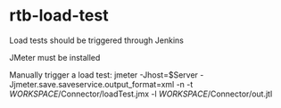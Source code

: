 # rtb-load-test

Load tests should be triggered through Jenkins

JMeter must be installed

Manually trigger a load test:
jmeter -Jhost=$Server -Jjmeter.save.saveservice.output_format=xml -n -t $WORKSPACE/$Connector/loadTest.jmx -l $WORKSPACE/$Connector/out.jtl
